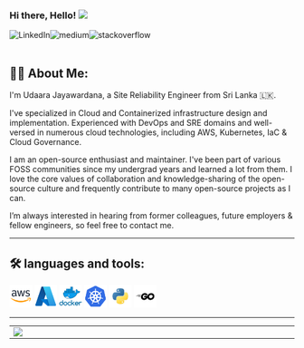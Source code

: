 ### Hi there, Hello! <img src="https://media.giphy.com/media/hvRJCLFzcasrR4ia7z/giphy.gif" width="25px">

[<img align="left" alt="LinkedIn" src="https://img.shields.io/badge/linkedin-%230077B5.svg?&style=for-the-badge&logo=linkedin&logoColor=white" />][linkedin]
[<img align="left" alt="medium" src="https://img.shields.io/badge/medium-%2312100E.svg?&style=for-the-badge&logo=medium&logoColor=white" />][medium]
[<img align="left" alt="stackoverflow" src="https://img.shields.io/badge/stack%20overflow-FE7A16?logo=stack-overflow&logoColor=white&style=for-the-badge" />][stackoverflow]
<br />
<br />

## 👨‍💻 About Me:

I'm Udaara Jayawardana, a Site Reliability Engineer from Sri Lanka 🇱🇰. 

I've specialized in Cloud and Containerized infrastructure design and implementation. Experienced with DevOps and SRE domains and well-versed in numerous cloud technologies, including AWS, Kubernetes, IaC & Cloud Governance.

I am an open-source enthusiast and maintainer. I've been part of various FOSS communities since my undergrad years and learned a lot from them. I love the core values of collaboration and knowledge-sharing of the open-source culture and frequently contribute to many open-source projects as I can.

I’m always interested in hearing from former colleagues, future employers & fellow engineers, so feel free to contact me.

<hr>

## 🛠️ languages and tools:

<p>
<img height="40" src="https://raw.githubusercontent.com/github/explore/fbceb94436312b6dacde68d122a5b9c7d11f9524/topics/aws/aws.png">
  <img height="40" src="https://raw.githubusercontent.com/github/explore/eaef8552d8b082ffafe2bfc8a5023d47da904aac/topics/azure/azure.png">
<img height="40" src="https://raw.githubusercontent.com/github/explore/80688e429a7d4ef2fca1e82350fe8e3517d3494d/topics/docker/docker.png">
<img height="40" src="https://raw.githubusercontent.com/github/explore/80688e429a7d4ef2fca1e82350fe8e3517d3494d/topics/kubernetes/kubernetes.png">
  
<img height="40" src="https://raw.githubusercontent.com/github/explore/80688e429a7d4ef2fca1e82350fe8e3517d3494d/topics/python/python.png">
<img height="40" src="https://raw.githubusercontent.com/github/explore/80688e429a7d4ef2fca1e82350fe8e3517d3494d/topics/go/go.png">
 
</p>
<hr>


<center>
  <table>
    <tr>
        <td><img width="495px" align="left" src="https://github-readme-stats.ereshzealous.vercel.app/api?username=udaara&hide=html&layout=compact&theme=gotham"/></td>
        <td><img width="400px" align="left" src="https://github-readme-stats.ereshzealous.vercel.app/api/top-langs/?username=udaara&hide=html&layout=compact&theme=gotham" /></td>
    </tr>   
  </table>
</center>


[medium]: https://udaara.medium.com/
[linkedin]: https://www.linkedin.com/in/udaara/
[stackoverflow]: https://stackoverflow.com/users/6236161/sauj
